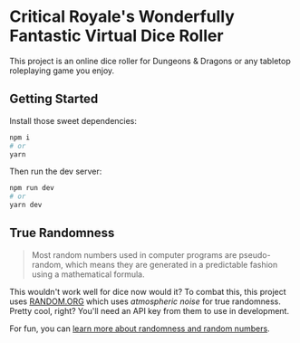 # Critical Royale's Wonderfully Fantastic Virtual Dice Roller

This project is an online dice roller for Dungeons & Dragons or any tabletop roleplaying game you enjoy.

## Getting Started

Install those sweet dependencies:

```bash
npm i
# or
yarn
```

Then run the dev server:

```bash
npm run dev
# or
yarn dev
```

## True Randomness

> Most random numbers used in computer programs are pseudo-random, which means they are generated in a predictable fashion using a mathematical formula.

This wouldn't work well for dice now would it? To combat this, this project uses [RANDOM.ORG](https://www.random.org/) which uses _atmospheric noise_ for true randomness. Pretty cool, right? You'll need an API key from them to use in development.

For fun, you can [learn more about randomness and random numbers](https://www.random.org/randomness).